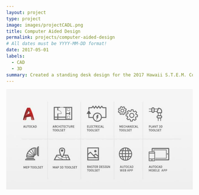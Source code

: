 ```yaml
---
layout: project
type: project
image: images/projectCADL.png
title: Computer Aided Design
permalink: projects/computer-aided-design
# All dates must be YYYY-MM-DD format!
date: 2017-05-01
labels:
  - CAD
  - 3D
summary: Created a standing desk design for the 2017 Hawaii S.T.E.M. Conference.
---
```


<img class="ui medium left floated image" src="../images/projectCAD.png">
